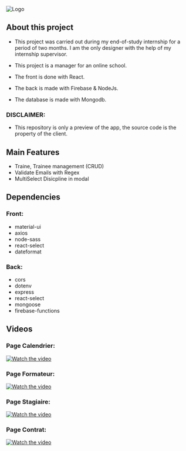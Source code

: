 ![Logo](https://user-images.githubusercontent.com/76627218/131154381-dca68c3d-4089-4082-9127-1bdcd7e2e199.jpg)


## About this project

- This project was carried out during my end-of-study internship for a period of two months.
  I am the only designer with the help of my internship supervisor.

- This project is a manager for an online school.

- The front is done with React.

- The back is made with Firebase & NodeJs.

- The database is made with Mongodb. 

### DISCLAIMER: 

- This repository is only a preview of the app, the source code is the property of the client.


## Main Features

 - Traine, Trainee management (CRUD) 
 - Validate Emails with Regex
 - MultiSelect Disicpline in modal

## Dependencies

### Front: 

 - material-ui
 - axios
 - node-sass
 - react-select 
 - dateformat

### Back: 

 - cors
 - dotenv
 - express
 - react-select 
 - mongoose
 - firebase-functions



## Videos

### Page Calendrier: 

[![Watch the video](video)](https://user-images.githubusercontent.com/76627218/131159921-7e5360b3-9341-465b-845f-9ba061ee2912.mp4)

### Page Formateur: 

[![Watch the video](video)](https://user-images.githubusercontent.com/76627218/131160646-2e69c084-142b-433f-a817-37d1a452f029.mp4)

### Page Stagiaire: 

[![Watch the video](video)](https://user-images.githubusercontent.com/76627218/131155808-2e0ab410-3950-415c-b574-a574d97a0a7a.mp4)

### Page Contrat: 

[![Watch the video](video)](https://user-images.githubusercontent.com/76627218/131155774-f54df6d1-ad96-4365-9c08-76c80eb23d78.mp4)



